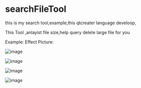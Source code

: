 # searchFileTool
this is my search tool,example,this qtcreater language develoop,

This Tool ,anlayist file size,help query  delete large file for you

Example:
Effect Picture:

![image](https://user-images.githubusercontent.com/37164406/115829956-32ae1b80-a442-11eb-8576-7bb383173119.png)


![image](https://user-images.githubusercontent.com/37164406/115830052-5a04e880-a442-11eb-804f-9b35b663cff2.png)



![image](https://user-images.githubusercontent.com/37164406/115830318-b405ae00-a442-11eb-9f60-2077d82f2eb9.png)


![image](https://user-images.githubusercontent.com/37164406/115830391-ce3f8c00-a442-11eb-922e-f4c4e3255875.png)



